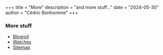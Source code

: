 +++
title = "More"
description = "and more stuff…"
date = "2024-05-30"
author = "Cédric Bonhomme"
+++

### More stuff

- [Blogroll](/blogroll)
- [Watches](/watches)
- [Sitemap](/sitemap)
